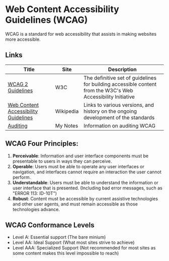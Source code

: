 # Web Content Accessibility Guidelines (WCAG)

WCAG is a standard for web accessibility that assists in making websites more accessible.

## Links

| Title                                                                                                      | Site      | Description                                                                                                  |
| ---------------------------------------------------------------------------------------------------------- | --------- | ------------------------------------------------------------------------------------------------------------ |
| [WCAG 2 Guidelines](https://www.w3.org/TR/WCAG22/)                                                         | W3C       | The definitive set of guidelines for building accessible content from the W3C's Web Accessibility Initiative |
| [Web Content Accessibility Guidelines](https://en.wikipedia.org/wiki/Web_Content_Accessibility_Guidelines) | Wikipedia | Links to various versions, and history on the ongoing development of the standards                           |
| [Auditing](./Auditing.md)                                                                                  | My Notes  | Information on auditing WCAG                                                                                 |

## WCAG Four Principles:

1. **Perceivable**: Information and user interface components must be presentable to users in ways they can perceive.
2. **Operable**: Users must be able to operate any user interfaces or navigation, and interfaces cannot require an interaction the user cannot perform.
3. **Understandable**: Users must be able to understand the information or user interface that is presented. (Including bad error messages, such as "ERROR 113: ID-10T")
4. **Robust**: Content must be accessible by current assistive technologies and other user agents, and must remain accessible as those technologies advance.

## WCAG Conformance Levels

- Level A: Essential support (The bare minium)
- Level AA: Ideal Support (What most sites strive to achieve)
- Level AAA: Specialized Support (Not recommended for most sites as some content makes this level impossible to reach)
